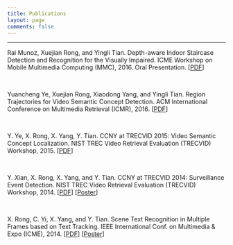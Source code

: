 ```yaml
---
title: Publications
layout: page
comments: false
---
```


--------------------------------------------------------------------------------

Rai Munoz, Xuejian Rong, and Yingli Tian. Depth-aware Indoor Staircase Detection and Recognition for the Visually Impaired. ICME Workshop on Mobile Multimedia Computing (MMC), 2016\. Oral Presentation. [[PDF](/publications/pdf/MMC16.pdf)]

<br>

Yuancheng Ye, Xuejian Rong, Xiaodong Yang, and Yingli Tian. Region Trajectories for Video Semantic Concept Detection. ACM International Conference on Multimedia Retrieval (ICMR), 2016\. [[PDF](/publications/pdf/ICMR16.pdf)]

<br>

Y. Ye, X. Rong, X. Yang, Y. Tian. CCNY at TRECVID 2015: Video Semantic Concept Localization. NIST TREC Video Retrieval Evaluation (TRECVID) Workshop, 2015\. [[PDF](/publications/pdf/TRECVID15_LOC.pdf)]

<br>

Y. Xian, X. Rong, X. Yang, and Y. Tian. CCNY at TRECVID 2014: Surveillance Event Detection. NIST TREC Video Retrieval Evaluation (TRECVID) Workshop, 2014\. [[PDF](/publications/pdf/TRECVID14_SED.pdf)] [[Poster](/publications/pdf/TRECVID14_SED_Poster.pdf)]

<br>

X. Rong, C. Yi, X. Yang, and Y. Tian. Scene Text Recognition in Multiple Frames based on Text Tracking. IEEE International Conf. on Multimedia & Expo (ICME), 2014\. [[PDF](/publications/pdf/ICME14.pdf)] [[Poster](/publications/pdf/ICME14_Poster.pdf)]
